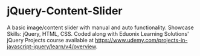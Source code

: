 # jQuery-Content-Slider
A basic image/content slider with manual and auto functionality.  Showcase Skills: jQuery, HTML, CSS.  Coded along with Eduonix Learning Solutions' jQuery Projects course available at https://www.udemy.com/projects-in-javascript-jquery/learn/v4/overview.
